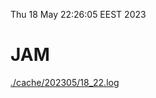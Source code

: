 Thu 18 May 22:26:05 EEST 2023
# JAM
<a href='./cache/202305/18_22.log'>./cache/202305/18_22.log</a>

